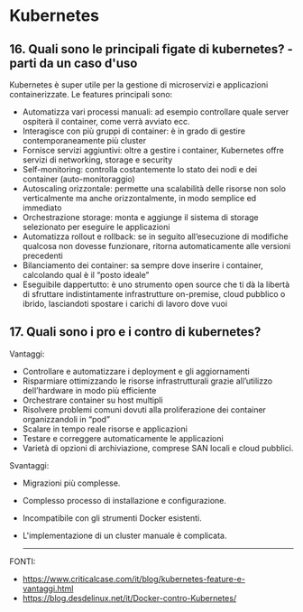 # Kubernetes

## 16. Quali sono le principali figate di kubernetes? - parti da un caso d'uso

Kubernetes è super utile per la gestione di microservizi e applicazioni containerizzate. Le features principali sono:


- Automatizza vari processi manuali: ad esempio controllare quale server ospiterà il container, come verrà avviato ecc.
- Interagisce con più gruppi di container: è in grado di gestire contemporaneamente più cluster
- Fornisce servizi aggiuntivi: oltre a gestire i container, Kubernetes offre servizi di networking, storage e security
- Self-monitoring: controlla costantemente lo stato dei nodi e dei container (auto-monitoraggio)
- Autoscaling orizzontale: permette una scalabilità delle risorse non solo verticalmente ma anche orizzontalmente, in modo semplice ed immediato
- Orchestrazione storage: monta e aggiunge il sistema di storage selezionato per eseguire le applicazioni
- Automatizza rollout e rollback: se in seguito all’esecuzione di modifiche qualcosa non dovesse funzionare, ritorna automaticamente alle versioni precedenti
- Bilanciamento dei container: sa sempre dove inserire i container, calcolando qual è il “posto ideale”
- Eseguibile dappertutto: è uno strumento open source che ti dà la libertà di sfruttare indistintamente infrastrutture on-premise, cloud pubblico o ibrido, lasciandoti spostare i carichi di lavoro dove vuoi

## 17. Quali sono i pro e i contro di kubernetes?
Vantaggi:

- Controllare e automatizzare i deployment e gli aggiornamenti
- Risparmiare ottimizzando le risorse infrastrutturali grazie all’utilizzo dell’hardware in modo più efficiente
- Orchestrare container su host multipli
- Risolvere problemi comuni dovuti alla proliferazione dei container organizzandoli in “pod” 
- Scalare in tempo reale risorse e applicazioni
- Testare e correggere automaticamente le applicazioni
- Varietà di opzioni di archiviazione, comprese SAN locali e cloud pubblici.


Svantaggi:

- Migrazioni più complesse.
- Complesso processo di installazione e configurazione.
- Incompatibile con gli strumenti Docker esistenti.
- L'implementazione di un cluster manuale è complicata.




  ----
FONTI:
- https://www.criticalcase.com/it/blog/kubernetes-feature-e-vantaggi.html
- https://blog.desdelinux.net/it/Docker-contro-Kubernetes/
